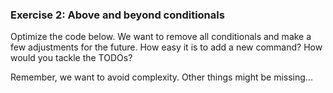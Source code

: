 ### Exercise 2: Above and beyond conditionals

Optimize the code below. We want to remove all conditionals and make a few adjustments for the future. How easy it is to add a new command? How would you tackle the TODOs?

Remember, we want to avoid complexity. Other things might be missing...